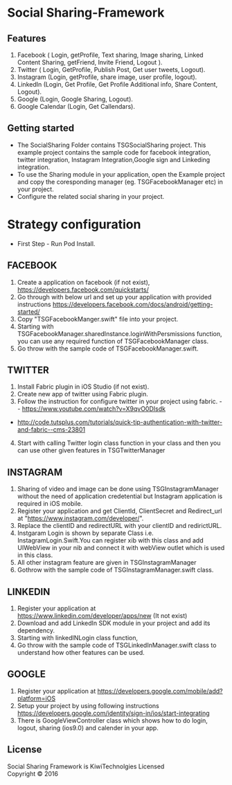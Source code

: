 Social Sharing-Framework
=============
## Features
1. Facebook ( Login, getProfile, Text sharing, Image sharing, Linked Content Sharing, getFriend, Invite Friend, Logout ).
2. Twitter ( Login, GetProfile, Publish Post, Get user tweets, Logout).
3. Instagram (Login, getProfile, share image, user profile, logout).
4. LinkedIn (Login, Get Profile, Get Profile Additional info, Share Content, Logout).
5. Google (Login, Google Sharing, Logout).
6. Google Calendar (Login, Get Callendars).

Getting started
----------------
- The SocialSharing  Folder contains TSGSocialSharing project. This example  project contains the sample code for facebook integration, twitter integration, Instagram Integration,Google sign and Linkeding integration.
- To use the Sharing module in your application, open the Example project and copy the coresponding manager (eg. TSGFacebookManager etc) in your project.
- Configure the related social sharing in your project.

Strategy configuration
======================
- First Step - Run Pod Install.

FACEBOOK
--------
1. Create a application on facebook (if not exist), https://developers.facebook.com/quickstarts/
2. Go through with below url and set up your application with provided instructions
https://developers.facebook.com/docs/android/getting-started/
3. Copy "TSGFacebookManger.swift" file into your project.
6. Starting with TSGFacebookManager.sharedInstance.loginWithPersmissions function, you can use any required function of TSGFacebookManager class.
7. Go throw with the sample code of TSGFacebookManager.swift.


TWITTER
--------
1. Install Fabric plugin in iOS Studio (if not exist).
2. Create new app of twitter using Fabric plugin.
3. Follow the instruction for configure twitter in your project using fabric. - - https://www.youtube.com/watch?v=X9qvO0DIsdk
- http://code.tutsplus.com/tutorials/quick-tip-authentication-with-twitter-and-fabric--cms-23801
4. Start with calling Twitter login class function in your class and then you can use other given features in TSGTwitterManager

INSTAGRAM
--------
1. Sharing of video and image can be done using TSGInstagramManager without the need of application credetential but Instagram application is required in iOS mobile.
1. Register your application and get ClientId, ClientSecret and Redirect_url at "https://www.instagram.com/developer/".
2. Replace the clientID and redirectURL with your clientID and redirictURL.
3. Instgaram Login is shown by separate Class i.e. InstagramLogin.Swift.You can register xib with this class and add UIWebView in your nib and connect it with webView outlet which is used in this class.
4. All other instagram feature are given in TSGInstagramManager
6. Gothrow with the sample code of TSGInstagramManager.swift class.

LINKEDIN
--------

1. Register your application at https://www.linkedin.com/developer/apps/new (It not exist)
2. Download and add LinkedIn SDK module in your project and add its dependency.
3. Starting with linkedINLogin class function,
4. Go throw with the sample code of TSGLinkedInManager.swift class to understand how other features can be used.


GOOGLE
------
1. Register your application at https://developers.google.com/mobile/add?platform=iOS
2. Setup your project by using following instructions https://developers.google.com/identity/sign-in/ios/start-integrating
3. There is GoogleViewController class which shows how to do login, logout, sharing (ios9.0) and calender in your app.


License
---------
Social Sharing Framework is KiwiTechnolgies Licensed  
Copyright © 2016